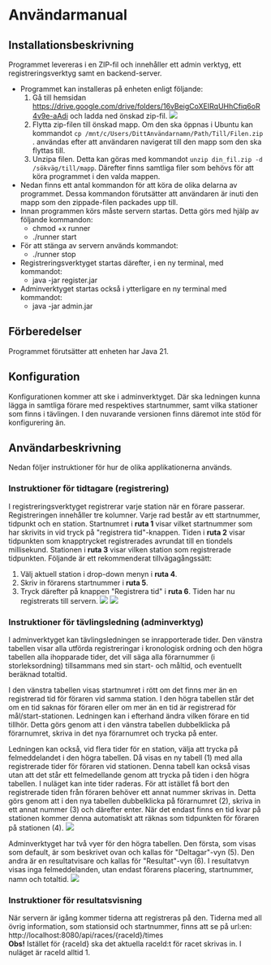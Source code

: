 # Användarmanual

## Installationsbeskrivning
Programmet levereras i en ZIP-fil och innehåller ett admin verktyg, ett registreringsverktyg samt en backend-server.

- Programmet kan installeras på enheten enligt följande: 
    1. Gå till hemsidan https://drive.google.com/drive/folders/16vBeigCoXEIRqUHhCfiq6oR4v9e-aAdi och ladda ned önskad zip-fil. 
        ![](https://imgur.com/yIbu6vz.png)
    2. Flytta zip-filen till önskad mapp. Om den ska öppnas i Ubuntu kan kommandot ```cp /mnt/c/Users/DittAnvändarnamn/Path/Till/Filen.zip``` . användas efter att användaren navigerat till den mapp som den ska flyttas till.
    3. Unzipa filen. Detta kan göras med kommandot ```unzip din_fil.zip -d /sökväg/till/mapp```. Därefter finns samtliga filer som behövs för att köra programmet i den valda mappen.
- Nedan finns ett antal kommandon för att köra de olika delarna av programmet. Dessa kommandon förutsätter att användaren är inuti den mapp som den zippade-filen packades upp till.  
- Innan programmen körs måste servern startas. Detta görs med hjälp av följande kommandon:  
    - chmod +x runner 
    - ./runner start
- För att stänga av servern används kommandot:
    - ./runner stop
- Registreringsverktyget startas därefter, i en ny terminal, med kommandot:  
    - java -jar register.jar 
- Adminverktyget startas också i ytterligare en ny terminal med kommandot:  
    - java -jar admin.jar

## Förberedelser
Programmet förutsätter att enheten har Java 21. 

## Konfiguration
Konfigurationen kommer att ske i adminverktyget. Där ska ledningen kunna lägga in samtliga förare med respektives startnummer, samt vilka stationer som finns i tävlingen. I den nuvarande versionen finns däremot inte stöd för konfigurering än.

## Användarbeskrivning
Nedan följer instruktioner för hur de olika applikationerna används.

### Instruktioner för tidtagare (registrering)
I registreringsverktyget registrerar varje station när en förare passerar. Registreringen innehåller tre kolumner. Varje rad består av ett startnummer, tidpunkt och en station. Startnumret i **ruta 1** visar vilket startnummer som har skrivits in vid tryck på "registrera tid"-knappen. Tiden i **ruta 2** visar tidpunkten som knapptrycket registrerades avrundat till en tiondels millisekund. Stationen i **ruta 3** visar vilken station som registrerade tidpunkten.
Följande är ett rekommenderat tillvägagångssätt:  
1. Välj aktuell station i drop-down menyn i **ruta 4**.  
2. Skriv in förarens startnummer i **ruta 5**.  
3. Tryck därefter på knappen "Registrera tid" i **ruta 6**. Tiden har nu registrerats till servern.
![](https://i.imgur.com/aKLu89j.png)
![](https://i.imgur.com/HZKPLwT.png)


### Instruktioner för tävlingsledning (adminverktyg)
I adminverktyget kan tävlingsledningen se inrapporterade tider. Den vänstra tabellen visar alla utförda registreringar i kronologisk
ordning och den högra tabellen alla ihopparade tider, det vill säga alla förarnummer (i storleksordning) tillsammans med sin start- och måltid, och eventuellt beräknad totaltid.  

I den vänstra tabellen visas startnumret i rött om det finns mer än en registrerad tid för föraren vid samma station. I den högra tabellen står det om en tid saknas för föraren eller om mer än en tid är registrerad för mål/start-stationen. Ledningen kan i efterhand ändra vilken förare en tid tillhör. Detta görs genom att i den vänstra tabellen dubbelklicka på förarnumret, skriva in det nya förarnumret och trycka på enter. 

Ledningen kan också, vid flera tider för en station, välja att trycka på felmeddelandet i den högra tabellen. Då visas en ny tabell (1) med alla registrerade tider för föraren vid stationen. Denna tabell kan också visas utan att det står ett felmedellande genom att trycka på tiden i den högra tabellen. I nuläget kan inte tider raderas. För att istället få bort den registrerade tiden från föraren behöver ett annat nummer skrivas in. Detta görs genom att i den nya tabellen dubbelklicka på förarnumret (2), skriva in ett annat nummer (3) och därefter enter. När det endast finns en tid kvar på stationen kommer denna automatiskt att räknas som tidpunkten för föraren på stationen (4). 
![](https://i.imgur.com/w46BLiC.png)

Adminverktyget har två vyer för den högra tabellen. Den första, som visas som default, är som beskrivet ovan och kallas för "Deltagar"-vyn (5). Den andra är en resultatvisare och kallas för "Resultat"-vyn (6). I resultatvyn visas inga felmeddelanden, utan endast förarens placering, startnummer, namn och totaltid.
![](https://i.imgur.com/RacBy59.png)

### Instruktioner för resultatsvisning
När servern är igång kommer tiderna att registreras på den. Tiderna med all övrig information, som stationsid och startnummer, finns att se på url:en:
    http://localhost:8080/api/races/{raceId}/times  
**Obs!** Istället för {raceId} ska det aktuella raceId:t för racet skrivas in. I nuläget är raceId alltid 1.
